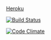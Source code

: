 [Heroku](www.sheltered-lake-27168.herokuapp.com/beers)

[![Build Status](https://travis-ci.org/sambo1111/ratebeer.png)](https://travis-ci.org/sambo1111/ratebeer)

[![Code Climate](https://codeclimate.com/github/sambo1111/ratebeer.png)](https://codeclimate.com/github/sambo1111/ratebeer)


